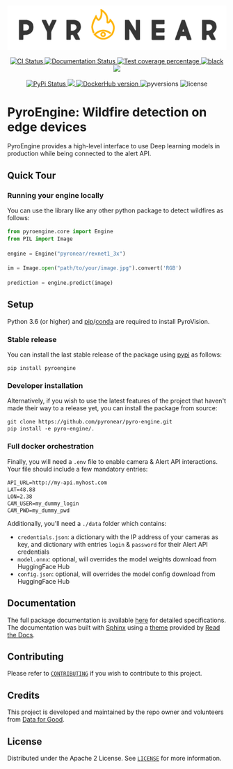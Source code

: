 ![PyroNear Logo](docs/source/_static/img/pyronear-logo-dark.png)

<p align="center">
  <a href="https://github.com/pyronear/pyro-engine/actions?query=workflow%3Abuilds">
    <img alt="CI Status" src="https://img.shields.io/github/workflow/status/pyronear/pyro-engine/builds?label=CI&logo=github&style=flat-square">
  </a>
  <a href="https://pyronear.org/pyro-engine">
    <img src="https://img.shields.io/github/workflow/status/pyronear/pyro-engine/docs?label=docs&logo=read-the-docs&style=flat-square" alt="Documentation Status">
  </a>
  <a href="https://codecov.io/gh/pyronear/pyro-engine">
    <img src="https://img.shields.io/codecov/c/github/pyronear/pyro-engine.svg?logo=codecov&style=flat-square" alt="Test coverage percentage">
  </a>
  <a href="https://github.com/ambv/black">
    <img src="https://img.shields.io/badge/code%20style-black-000000.svg?style=flat-square" alt="black">
  </a>
  <a href="https://www.codacy.com/gh/pyronear/pyro-engine/dashboard?utm_source=github.com&amp;utm_medium=referral&amp;utm_content=pyronear/pyro-engine&amp;utm_campaign=Badge_Grade"><img src="https://app.codacy.com/project/badge/Grade/108f5fe8a7ac4f40a7bbd1985e26d5f9"/></a>
</p>
<p align="center">
  <a href="https://pypi.org/project/pyroengine/">
    <img src="https://img.shields.io/pypi/v/pyroengine.svg?logo=python&logoColor=fff&style=flat-square" alt="PyPi Status">
  </a>
  <a href="https://anaconda.org/pyronear/pyroengine"> <img src="https://anaconda.org/pyronear/pyroengine/badges/version.svg" /> </a>
  <a href="https://hub.docker.com/repository/docker/pyronear/pyro-engine">
    <img alt="DockerHub version" src="https://img.shields.io/docker/v/pyronear/pyro-engine?arch=arm64&label=Docker&logo=Docker&logoColor=white">
  </a>
  <img src="https://img.shields.io/pypi/pyversions/pyroengine.svg?style=flat-square" alt="pyversions">
  <img src="https://img.shields.io/pypi/l/pyroengine.svg?style=flat-square" alt="license">
</p>


# PyroEngine: Wildfire detection on edge devices

PyroEngine provides a high-level interface to use Deep learning models in production while being connected to the alert API.

## Quick Tour

### Running your engine locally

You can use the library like any other python package to detect wildfires as follows:

```python
from pyroengine.core import Engine
from PIL import Image

engine = Engine("pyronear/rexnet1_3x")

im = Image.open("path/to/your/image.jpg").convert('RGB')

prediction = engine.predict(image) 
```

## Setup

Python 3.6 (or higher) and [pip](https://pip.pypa.io/en/stable/)/[conda](https://docs.conda.io/en/latest/miniconda.html) are required to install PyroVision.

### Stable release

You can install the last stable release of the package using [pypi](https://pypi.org/project/pyroengine/) as follows:

```shell
pip install pyroengine
```

### Developer installation

Alternatively, if you wish to use the latest features of the project that haven't made their way to a release yet, you can install the package from source:

```shell
git clone https://github.com/pyronear/pyro-engine.git
pip install -e pyro-engine/.
```

### Full docker orchestration

Finally, you will need a `.env` file to enable camera & Alert API interactions. Your file should include a few mandatory entries:
```
API_URL=http://my-api.myhost.com
LAT=48.88
LON=2.38
CAM_USER=my_dummy_login
CAM_PWD=my_dummy_pwd
```

Additionally, you'll need a `./data` folder which contains:
- `credentials.json`: a dictionary with the IP address of your cameras as key, and dictionary with entries `login` & `password` for their Alert API credentials
- `model.onnx`: optional, will overrides the model weights download from HuggingFace Hub
- `config.json`: optional, will overrides the model config download from HuggingFace Hub

## Documentation

The full package documentation is available [here](https://pyronear.github.io/pyro-engine/) for detailed specifications. The documentation was built with [Sphinx](https://www.sphinx-doc.org) using a [theme](https://github.com/readthedocs/sphinx_rtd_theme) provided by [Read the Docs](https://readthedocs.org).



## Contributing

Please refer to [`CONTRIBUTING`](CONTRIBUTING.md) if you wish to contribute to this project.



## Credits

This project is developed and maintained by the repo owner and volunteers from [Data for Good](https://dataforgood.fr/).



## License

Distributed under the Apache 2 License. See [`LICENSE`](LICENSE) for more information.
